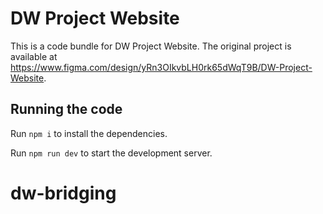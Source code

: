 
  # DW Project Website

  This is a code bundle for DW Project Website. The original project is available at https://www.figma.com/design/yRn3OIkvbLH0rk65dWqT9B/DW-Project-Website.

  ## Running the code

  Run `npm i` to install the dependencies.

  Run `npm run dev` to start the development server.
  # dw-bridging

